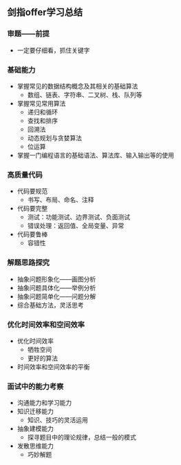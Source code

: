 ## 剑指offer学习总结

### 审题——前提
- 一定要仔细看，抓住关键字

### 基础能力
- 掌握常见的数据结构概念及其相关的基础算法
    - 数组、链表、字符串、二叉树、栈、队列等
- 掌握常见常用算法
    - 递归和循环
    - 查找和排序
    - 回溯法
    - 动态规划与贪婪算法
    - 位运算
- 掌握一门编程语言的基础语法、算法库、输入输出等的使用

### 高质量代码
- 代码要规范
    - 书写、布局、命名、注释
- 代码要完整
    - 测试：功能测试、边界测试、负面测试
    - 错误处理：返回值、全局变量、异常
- 代码要鲁棒
    - 容错性


### 解题思路探究
- 抽象问题形象化——画图分析
- 抽象问题具体化——举例分析
- 抽象问题简单化——问题分解
- 综合基础方法，灵活思考

### 优化时间效率和空间效率
- 优化时间效率
    - 牺牲空间
    - 更好的算法
- 时间效率和空间效率的平衡

### 面试中的能力考察
- 沟通能力和学习能力
- 知识迁移能力
    - 知识、技巧的灵活运用
- 抽象建模能力
    - 探寻题目中的理论规律，总结一般的模式
- 发散思维能力
    - 巧妙解题